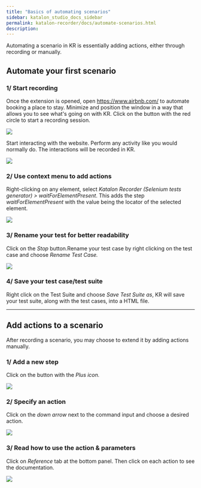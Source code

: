 ```yaml
---
title: "Basics of automating scenarios"
sidebar: katalon_studio_docs_sidebar
permalink: katalon-recorder/docs/automate-scenarios.html
description:
---
```


Automating a scenario in KR is essentially adding actions, either through recording or manually.

## Automate your first scenario

### 1/ Start recording

Once the extension is opened, open https://www.airbnb.com/ to automate booking a place to stay. Minimize and position the window in a way that allows you to see what's going on with KR. Click on the button with the red circle to start a recording session.

![](../../images/katalon-recorder/docs/automate-scenarios/image1.png)

Start interacting with the website. Perform any activity like you would normally do. The interactions will be recorded in KR.

![](../../images/katalon-recorder/docs/automate-scenarios/image2.png)

### 2/ Use context menu to add actions

Right-clicking on any element, select _Katalon Recorder (Selenium tests generator) \> waitForElementPresent_. This adds the step _waitForElementPresent_ with the value being the locator of the selected element.

![](../../images/katalon-recorder/docs/automate-scenarios/image3.png)

### 3/ Rename your test for better readability

Click on the _Stop_ button.Rename your test case by right clicking on the test case and choose _Rename Test Case._

![](../../images/katalon-recorder/docs/automate-scenarios/image4.png)

### 4/ Save your test case/test suite

Right click on the Test Suite and choose _Save Test Suite as_, KR will save your test suite, along with the test cases, into a HTML file.

---

## Add actions to a scenario

After recording a scenario, you may choose to extend it by adding actions manually.

### 1/ Add a new step

Click on the button with the _Plus icon._

![](../../images/katalon-recorder/docs/automate-scenarios/image5.png)

### 2/ Specify an action

Click on the _down arrow_ next to the command input and choose a desired action.

![](../../images/katalon-recorder/docs/automate-scenarios/image6.png)

### 3/ Read how to use the action & parameters

Click on _Reference_ tab at the bottom panel. Then click on each action to see the documentation.

![](../../images/katalon-recorder/docs/automate-scenarios/image7.png)
